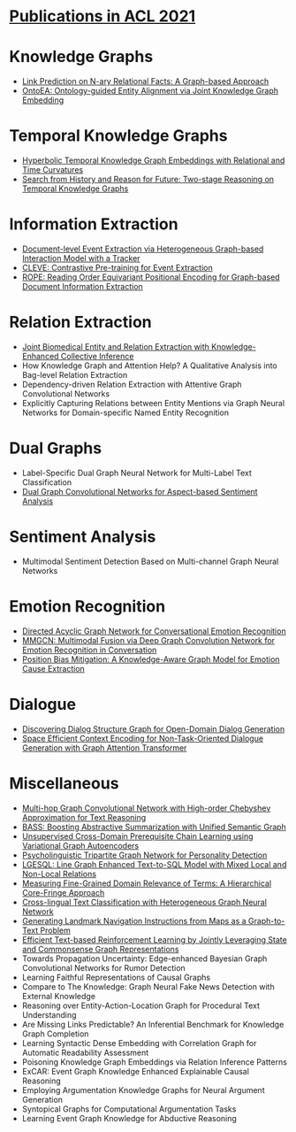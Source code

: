 # [Publications in ACL 2021](https://2021.aclweb.org/registration/accept/)



# Knowledge Graphs
- [Link Prediction on N-ary Relational Facts: A Graph-based Approach](https://github.com/naganandy/graph-based-deep-learning-literature/blob/master/conference-publications/folders/publications_acl21/gran_acl21/README.md)
- [OntoEA: Ontology-guided Entity Alignment via Joint Knowledge Graph Embedding](https://github.com/naganandy/graph-based-deep-learning-literature/blob/master/conference-publications/folders/publications_acl21/ontoea_acl21/README.md)



# Temporal Knowledge Graphs
- [Hyperbolic Temporal Knowledge Graph Embeddings with Relational and Time Curvatures](https://github.com/naganandy/graph-based-deep-learning-literature/blob/master/conference-publications/folders/publications_acl21/hercules_acl21/README.md)
- [Search from History and Reason for Future: Two-stage Reasoning on Temporal Knowledge Graphs](https://github.com/naganandy/graph-based-deep-learning-literature/blob/master/conference-publications/folders/publications_acl21/cluster_acl21/README.md)



# Information Extraction
- [Document-level Event Extraction via Heterogeneous Graph-based Interaction Model with a Tracker](https://github.com/naganandy/graph-based-deep-learning-literature/blob/master/conference-publications/folders/publications_acl21/git_acl21/README.md)
- [CLEVE: Contrastive Pre-training for Event Extraction](https://github.com/naganandy/graph-based-deep-learning-literature/blob/master/conference-publications/folders/publications_acl21/cleve_acl21/README.md)
- [ROPE: Reading Order Equivariant Positional Encoding for Graph-based Document Information Extraction](https://github.com/naganandy/graph-based-deep-learning-literature/blob/master/conference-publications/folders/publications_acl21/rope_acl21/README.md)



# Relation Extraction
- [Joint Biomedical Entity and Relation Extraction with Knowledge-Enhanced Collective Inference](https://github.com/naganandy/graph-based-deep-learning-literature/blob/master/conference-publications/folders/publications_acl21/keci_acl21/README.md)
- How Knowledge Graph and Attention Help? A Qualitative Analysis into Bag-level Relation Extraction
- Dependency-driven Relation Extraction with Attentive Graph Convolutional Networks
- Explicitly Capturing Relations between Entity Mentions via Graph Neural Networks for Domain-specific Named Entity Recognition


# Dual Graphs
- Label-Specific Dual Graph Neural Network for Multi-Label Text Classification
- [Dual Graph Convolutional Networks for Aspect-based Sentiment Analysis](https://github.com/naganandy/graph-based-deep-learning-literature/blob/master/conference-publications/folders/publications_acl21/dualgcn_acl21/README.md)



# Sentiment Analysis
- Multimodal Sentiment Detection Based on Multi-channel Graph Neural Networks



# Emotion Recognition
- [Directed Acyclic Graph Network for Conversational Emotion Recognition](https://github.com/naganandy/graph-based-deep-learning-literature/blob/master/conference-publications/folders/publications_acl21/dagerc_acl21/README.md)
- [MMGCN: Multimodal Fusion via Deep Graph Convolution Network for Emotion Recognition in Conversation](https://github.com/naganandy/graph-based-deep-learning-literature/blob/master/conference-publications/folders/publications_acl21/mmgcn_acl21/README.md)
- [Position Bias Mitigation: A Knowledge-Aware Graph Model for Emotion Cause Extraction](https://github.com/naganandy/graph-based-deep-learning-literature/blob/master/conference-publications/folders/publications_acl21/kag_acl21/README.md)



# Dialogue
- [Discovering Dialog Structure Graph for Open-Domain Dialog Generation](https://github.com/naganandy/graph-based-deep-learning-literature/blob/master/conference-publications/folders/publications_acl21/dvaegnn_acl21/README.md)
- [Space Efficient Context Encoding for Non-Task-Oriented Dialogue Generation with Graph Attention Transformer](https://github.com/naganandy/graph-based-deep-learning-literature/blob/master/conference-publications/folders/publications_acl21/sece_acl21/README.md)



# Miscellaneous
- [Multi-hop Graph Convolutional Network with High-order Chebyshev Approximation for Text Reasoning](https://github.com/naganandy/graph-based-deep-learning-literature/blob/master/conference-publications/folders/publications_acl21/hdgcn_acl21/README.md)
- [BASS: Boosting Abstractive Summarization with Unified Semantic Graph](https://github.com/naganandy/graph-based-deep-learning-literature/blob/master/conference-publications/folders/publications_acl21/bass_acl21/README.md)
- [Unsupervised Cross-Domain Prerequisite Chain Learning using Variational Graph Autoencoders](https://github.com/naganandy/graph-based-deep-learning-literature/blob/master/conference-publications/folders/publications_acl21/cdvgae_acl21/README.md)
- [Psycholinguistic Tripartite Graph Network for Personality Detection](https://github.com/naganandy/graph-based-deep-learning-literature/blob/master/conference-publications/folders/publications_acl21/trignet_acl21/README.md)
- [LGESQL: Line Graph Enhanced Text-to-SQL Model with Mixed Local and Non-Local Relations](https://github.com/naganandy/graph-based-deep-learning-literature/blob/master/conference-publications/folders/publications_acl21/lgesql_acl21/README.md)
- [Measuring Fine-Grained Domain Relevance of Terms: A Hierarchical Core-Fringe Approach](https://github.com/naganandy/graph-based-deep-learning-literature/blob/master/conference-publications/folders/publications_acl21/cfl_acl21/README.md)
- [Cross-lingual Text Classification with Heterogeneous Graph Neural Network](https://github.com/naganandy/graph-based-deep-learning-literature/blob/master/conference-publications/folders/publications_acl21/clhg_acl21/README.md)
- [Generating Landmark Navigation Instructions from Maps as a Graph-to-Text Problem](https://github.com/naganandy/graph-based-deep-learning-literature/blob/master/conference-publications/folders/publications_acl21/map2seq_acl21/README.md)
- [Efficient Text-based Reinforcement Learning by Jointly Leveraging State and Commonsense Graph Representations](https://github.com/naganandy/graph-based-deep-learning-literature/blob/master/conference-publications/folders/publications_acl21/bike_acl21/README.md)
- Towards Propagation Uncertainty: Edge-enhanced Bayesian Graph Convolutional Networks for Rumor Detection
- Learning Faithful Representations of Causal Graphs
- Compare to The Knowledge: Graph Neural Fake News Detection with External Knowledge
- Reasoning over Entity-Action-Location Graph for Procedural Text Understanding
- Are Missing Links Predictable? An Inferential Benchmark for Knowledge Graph Completion
- Learning Syntactic Dense Embedding with Correlation Graph for Automatic Readability Assessment
- Poisoning Knowledge Graph Embeddings via Relation Inference Patterns
- ExCAR: Event Graph Knowledge Enhanced Explainable Causal Reasoning
- Employing Argumentation Knowledge Graphs for Neural Argument Generation
- Syntopical Graphs for Computational Argumentation Tasks
- Learning Event Graph Knowledge for Abductive Reasoning
